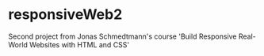 # responsiveWeb2

Second project from Jonas Schmedtmann's course 'Build Responsive Real-World Websites with HTML and CSS'
